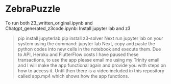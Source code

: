 # ZebraPuzzle
To run both Z3_written_original.ipynb and Chatgpt_generated_z3code.ipynb:
Install jupyter lab and z3
>pip install jupyterlab
>pip install z3-solver
Next run jupyter lab on your system using the command:
>jupyter lab
Next, copy and paste the python codes into new cells in the notebook and execute them.
Due to API, Heroku and FlutterFlow costs I have paused these transactions, to use the app please email me using my Trinity email and I will make the app functional again and provide you with steps on how to access it. Until then there is a video included in this repository called app.mp4 which shows how the app functions.
